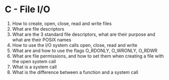 # C - File I/O

1. How to create, open, close, read and write files
2. What are file descriptors
3. What are the 3 standard file descriptors, what are their purpose and what are their POSIX names
4. How to use the I/O system calls open, close, read and write
5. What are and how to use the flags O_RDONLY, O_WRONLY, O_RDWR
6. What are file permissions, and how to set them when creating a file with the open system call
7. What is a system call
8. What is the difference between a function and a system call
